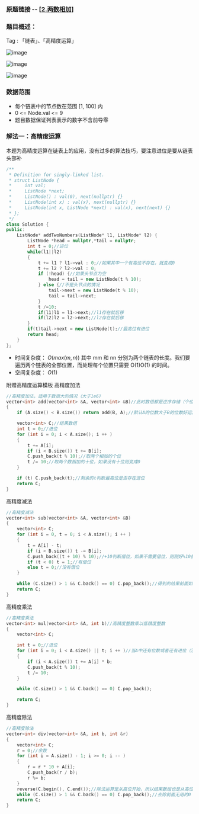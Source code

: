 ### 原题链接 -- [[2.两数相加](https://leetcode.cn/problems/add-two-numbers/)]

### 题目概述：
Tag : 「链表」、「高精度运算」

![image](https://user-images.githubusercontent.com/99656524/196448792-437e37ce-0d13-441f-a8b9-b47eb460f074.png)

![image](https://user-images.githubusercontent.com/99656524/196448865-f8ff3ee8-ba4b-4f20-bec0-3547fb8b8cda.png)

![image](https://user-images.githubusercontent.com/99656524/196448897-fc7c7524-28db-436b-9dfc-9444c7ac6393.png)


### 数据范围
* 每个链表中的节点数在范围 [1, 100] 内
* 0 <= Node.val <= 9
* 题目数据保证列表表示的数字不含前导零

### 解法一：高精度运算
本题为高精度运算在链表上的应用，没有过多的算法技巧，要注意进位是要从链表头部补
```cpp
/**
 * Definition for singly-linked list.
 * struct ListNode {
 *     int val;
 *     ListNode *next;
 *     ListNode() : val(0), next(nullptr) {}
 *     ListNode(int x) : val(x), next(nullptr) {}
 *     ListNode(int x, ListNode *next) : val(x), next(next) {}
 * };
 */
class Solution {
public:
    ListNode* addTwoNumbers(ListNode* l1, ListNode* l2) {
        ListNode *head = nullptr,*tail = nullptr;
        int t = 0;//进位
        while(l1||l2)
        {
            t += l1 ? l1->val : 0;//如果其中一个有高位不存在，就变成0
            t += l2 ? l2->val : 0;
            if (!head) {//如果头节点为空
                head = tail = new ListNode(t % 10);
            } else {//不是头节点的情况
                tail->next = new ListNode(t % 10);
                tail = tail->next;
            }
            t /=10;
            if(l1)l1 = l1->next;//l1存在就后移
            if(l2)l2 = l2->next;//l2存在就后移
        }
        if(t)tail->next = new ListNode(t);//最高位有进位
        return head;
    }
};
```
* 时间复杂度： $O(max(m,n))$ 其中 mm 和 nn 分别为两个链表的长度。我们要遍历两个链表的全部位置，而处理每个位置只需要 O(1)O(1) 的时间。
* 空间复杂度： $O(1)$ 

附赠高精度运算模板
高精度加法
```cpp
//高精度加法，适用于数很大的情况（大于1e6)
vector<int> add(vector<int> &A, vector<int> &B)//此时数组都是逆序存储（个位在下标0的位置）
{
    if (A.size() < B.size()) return add(B, A);//默认A的位数大于B的位数好运算一些

    vector<int> C;//结果数组
    int t = 0;//进位
    for (int i = 0; i < A.size(); i ++ )
    {
        t += A[i];
        if (i < B.size()) t += B[i];
        C.push_back(t % 10);//取两个相加的个位
        t /= 10;//取两个数相加的十位，如果没有十位则变成0
    }

    if (t) C.push_back(t);//剩余的t判断最高位是否存在进位
    return C;
}
```

高精度减法
```cpp
//高精度减法
vector<int> sub(vector<int> &A, vector<int> &B)
{
    vector<int> C;
    for (int i = 0, t = 0; i < A.size(); i ++ )
    {
        t = A[i] - t;
        if (i < B.size()) t -= B[i];
        C.push_back((t + 10) % 10);//+10判断借位，如果不需要借位，则刚好%10抵消
        if (t < 0) t = 1;//有借位
        else t = 0;//没有借位
    }

    while (C.size() > 1 && C.back() == 0) C.pop_back();//得到的结果前面如果有不需要的0比如数组存储300000（代表的是数字3）则要把前面的0消掉
    return C;
}
```

高精度乘法
```cpp
//高精度乘法
vector<int> mul(vector<int> &A, int b)//高精度整数乘以低精度整数
{
    vector<int> C;

    int t = 0;//进位
    for (int i = 0; i < A.size() || t; i ++ )//当A中还有位数或者还有进位（没乘完）
    {
        if (i < A.size()) t += A[i] * b;
        C.push_back(t % 10);
        t /= 10;
    }

    while (C.size() > 1 && C.back() == 0) C.pop_back();

    return C;
}
```

高精度除法
```cpp
//高精度除法
vector<int> div(vector<int> &A, int b, int &r)
{
    vector<int> C;
    r = 0;//余数
    for (int i = A.size() - 1; i >= 0; i -- )
    {
        r = r * 10 + A[i];
        C.push_back(r / b);
        r %= b;
    }
    reverse(C.begin(), C.end());//除法运算是从高位开始，所以结果数组也是从高位开始，需要反转一下
    while (C.size() > 1 && C.back() == 0) C.pop_back();//去除前面无用的0
    return C;
}
```
